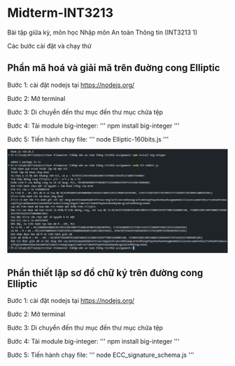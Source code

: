# Midterm-INT3213
Bài tập giữa kỳ, môn học Nhập môn An toàn Thông tin (INT3213 1)

Các bước cài đặt và chạy thử

## Phần mã hoá và giải mã trên đuờng cong Elliptic

Bước 1: cài đặt nodejs tại https://nodejs.org/

Bước 2: Mở terminal

Bước 3: Di chuyển đến thư mục đến thư mục chứa tệp

Bước 4: Tải module big-integer:
'''
npm install big-integer
'''

Bước 5: Tiến hành chạy file: 
'''
node Elliptic-160bits.js
'''

![Ảnh minh hoạ](./Elliptic-160bits.png)


## Phần thiết lập sơ đồ chữ ký trên đường cong Elliptic

Bước 1: cài đặt nodejs tại https://nodejs.org/

Bước 2: Mở terminal

Bước 3: Di chuyển đến thư mục đến thư mục chứa tệp

Bước 4: Tải module big-integer:
'''
npm install big-integer
'''

Bước 5: Tiến hành chạy file: 
'''
node ECC_signature_schema.js
'''
